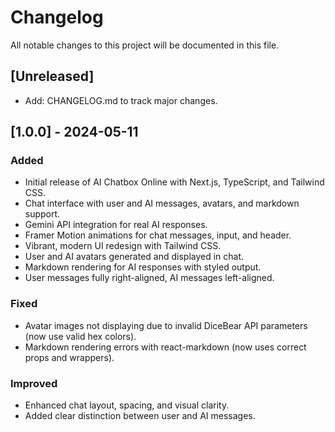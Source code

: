 # Changelog

All notable changes to this project will be documented in this file.

## [Unreleased]
- Add: CHANGELOG.md to track major changes.

## [1.0.0] - 2024-05-11
### Added
- Initial release of AI Chatbox Online with Next.js, TypeScript, and Tailwind CSS.
- Chat interface with user and AI messages, avatars, and markdown support.
- Gemini API integration for real AI responses.
- Framer Motion animations for chat messages, input, and header.
- Vibrant, modern UI redesign with Tailwind CSS.
- User and AI avatars generated and displayed in chat.
- Markdown rendering for AI responses with styled output.
- User messages fully right-aligned, AI messages left-aligned.

### Fixed
- Avatar images not displaying due to invalid DiceBear API parameters (now use valid hex colors).
- Markdown rendering errors with react-markdown (now uses correct props and wrappers).

### Improved
- Enhanced chat layout, spacing, and visual clarity.
- Added clear distinction between user and AI messages. 